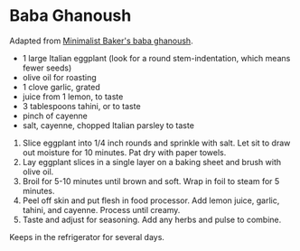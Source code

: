 # Baba Ghanoush

Adapted from [Minimalist Baker's baba ghanoush](http://minimalistbaker.com/simple-baba-ganoush/).

- 1 large Italian eggplant (look for a round stem-indentation, which means fewer seeds)
- olive oil for roasting
- 1 clove garlic, grated
- juice from 1 lemon, to taste
- 3 tablespoons tahini, or to taste
- pinch of cayenne
- salt, cayenne, chopped Italian parsley to taste

1. Slice eggplant into 1/4 inch rounds and sprinkle with salt. Let sit to draw out moisture for 10 minutes. Pat dry with paper towels.
2. Lay eggplant slices in a single layer on a baking sheet and brush with olive oil. 
3. Broil for 5-10 minutes until brown and soft. Wrap in foil to steam for 5 minutes.
4. Peel off skin and put flesh in food processor. Add lemon juice, garlic, tahini, and cayenne. Process until creamy.
5. Taste and adjust for seasoning. Add any herbs and pulse to combine.

Keeps in the refrigerator for several days.